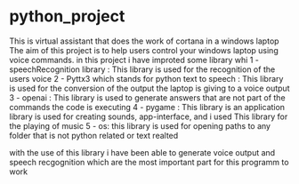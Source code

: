 # python_project
This is virtual assistant that does the work of cortana in a windows laptop
The aim of this project is to help users control your windows laptop using voice commands.
in this project i have improted some library whi
1 - speechRecognition library : This library is used for the recognition of the users voice
2 - Pyttx3 which stands for python text to speech : This library is used for the conversion of the output the laptop is giving to a voice output
3 - openai : This library is used to generate answers that are not part of the commands the code is executing
4 - pygame : This library is an application library is used for creating sounds, app-interface, and i used This library for the playing of music
5 - os: this library is used for opening paths to any folder that is not python related or text realted

with the use of this library i have been able to generate voice output and speech recgognition which are the most important part for this programm to work